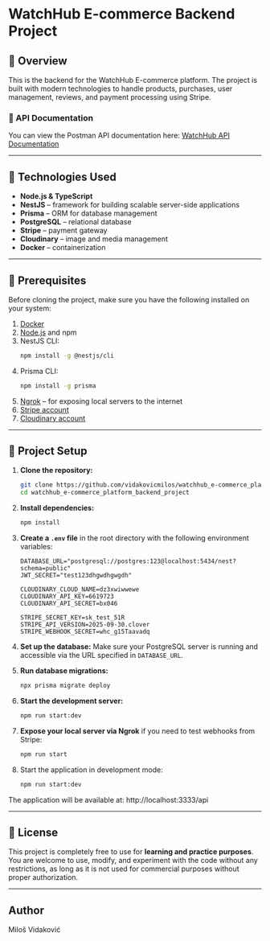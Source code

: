 # WatchHub E-commerce Backend Project

## 📌 Overview

This is the backend for the WatchHub E-commerce platform. The project is built with modern technologies to handle products, purchases, user management, reviews, and payment processing using Stripe.

### 🔗 API Documentation

You can view the Postman API documentation here: [WatchHub API Documentation](https://documenter.getpostman.com/view/46623470/2sB3QMMVTW)

---

## 🔧 Technologies Used

- **Node.js & TypeScript**
- **NestJS** – framework for building scalable server-side applications
- **Prisma** – ORM for database management
- **PostgreSQL** – relational database
- **Stripe** – payment gateway
- **Cloudinary** – image and media management
- **Docker** – containerization

---

## 🔧 Prerequisites

Before cloning the project, make sure you have the following installed on your system:

1. [Docker](https://www.docker.com/)
2. [Node.js](https://nodejs.org/) and npm
3. NestJS CLI:
   ```bash
   npm install -g @nestjs/cli
   ```
4. Prisma CLI:
   ```bash
   npm install -g prisma
   ```
5. [Ngrok](https://ngrok.com/) – for exposing local servers to the internet
6. [Stripe account](https://stripe.com/)
7. [Cloudinary account](https://cloudinary.com/)

---

## 💾 Project Setup

1. **Clone the repository:**

   ```bash
   git clone https://github.com/vidakovicmilos/watchhub_e-commerce_platform_backend_project.git
   cd watchhub_e-commerce_platform_backend_project
   ```

2. **Install dependencies:**

   ```bash
   npm install
   ```

3. **Create a `.env` file** in the root directory with the following environment variables:

   ```env
   DATABASE_URL="postgresql://postgres:123@localhost:5434/nest?schema=public"
   JWT_SECRET="test123dhgwdhgwgdh"

   CLOUDINARY_CLOUD_NAME=dz3xwiwwewe
   CLOUDINARY_API_KEY=6619723
   CLOUDINARY_API_SECRET=bx046

   STRIPE_SECRET_KEY=sk_test_51R
   STRIPE_API_VERSION=2025-09-30.clover
   STRIPE_WEBHOOK_SECRET=whc_g15Taavadq
   ```

4. **Set up the database:** Make sure your PostgreSQL server is running and accessible via the URL specified in `DATABASE_URL`.

5. **Run database migrations:**

   ```bash
   npx prisma migrate deploy
   ```

6. **Start the development server:**

   ```bash
   npm run start:dev
   ```

7. **Expose your local server via Ngrok** if you need to test webhooks from Stripe:

   ```bash
   npm run start
   ```

8. Start the application in development mode:

   ```bash
   npm run start:dev
   ```

The application will be available at: http://localhost:3333/api

---

## 📄 License

This project is completely free to use for **learning and practice purposes**.  
You are welcome to use, modify, and experiment with the code without any restrictions, as long as it is not used for commercial purposes without proper authorization.

---

## Author

Miloš Vidaković
